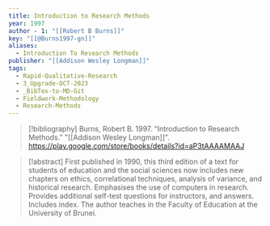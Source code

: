 ```yaml
---
title: Introduction to Research Methods
year: 1997
author - 1: "[[Robert B Burns]]"
key: "[[@Burns1997-gn]]"
aliases:
  - Introduction To Research Methods
publisher: "[[Addison Wesley Longman]]"
tags:
  - Rapid-Qualitative-Research
  - 3_Upgrade-OCT-2023
  - _BibTex-to-MD-Git
  - Fieldwork-Methodology
  - Research-Methods
---
```


> [!bibliography]
> Burns, Robert B. 1997. “Introduction to Research Methods.” "[[Addison Wesley Longman]]". https://play.google.com/store/books/details?id=aP3tAAAAMAAJ

> [!abstract]
> First published in 1990, this third edition of a text for students of education and the social sciences now includes new chapters on ethics, correlational techniques, analysis of variance, and historical research. Emphasises the use of computers in research. Provides additional self-test questions for instructors, and answers. Includes index. The author teaches in the Faculty of Education at the University of Brunei.